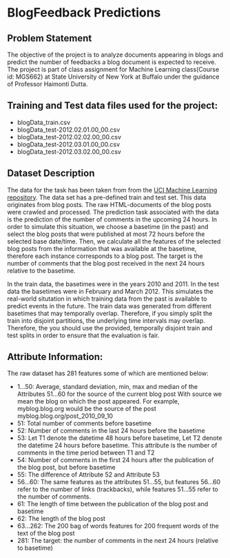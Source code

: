 # BlogFeedback Predictions

## Problem Statement
The objective of the project is to analyze documents appearing in blogs and predict the number of feedbacks
a blog document is expected to receive. The project is part of class assignment for Machine Learning class(Course id: MGS662) at State University of New York at Buffalo under the guidance of Professor Haimonti Dutta.  

## Training and Test data files used for the project:
- blogData_train.csv
- blogData_test-2012.02.01.00_00.csv
- blogData_test-2012.02.02.00_00.csv 
- blogData_test-2012.03.01.00_00.csv
- blogData_test-2012.03.02.00_00.csv

## Dataset Description
The data for the task has been taken from from the [UCI Machine Learning repository](http://archive.ics.uci.edu/ml/datasets/BlogFeedback#). The data set has a pre-defined train and test set. This data originates from blog posts. The raw HTML-documents of the blog posts were crawled and processed. The prediction task associated with the data is the prediction of the number of comments in the upcoming 24 hours. In order to simulate this situation, we choose a basetime (in the past) and select the blog posts that were published at most 72 hours before the selected base date/time. Then, we calculate all the features of the selected blog posts from the information that was available at the basetime, therefore each instance corresponds to a blog post. The target is the number of comments that the blog post received in the next 24 hours relative to the basetime. 

In the train data, the basetimes were in the years 2010 and 2011. In the test data the basetimes were in February and March 2012. This simulates the real-world situtation in which training data from the past is available to predict events in the future. The train data was generated from different basetimes that may temporally overlap. Therefore, if you simply split the train into disjoint partitions, the underlying time intervals may overlap. Therefore, the you should use the provided, temporally disjoint train and test splits in order to ensure that the evaluation is fair.

## Attribute Information:

The raw dataset has 281 features some of which are mentioned below:

- 1...50: 
Average, standard deviation, min, max and median of the 
Attributes 51...60 for the source of the current blog post 
With source we mean the blog on which the post appeared. 
For example, myblog.blog.org would be the source of 
the post myblog.blog.org/post_2010_09_10 
- 51: Total number of comments before basetime 
- 52: Number of comments in the last 24 hours before the 
basetime 
- 53: Let T1 denote the datetime 48 hours before basetime, 
Let T2 denote the datetime 24 hours before basetime. 
This attribute is the number of comments in the time period 
between T1 and T2 
- 54: Number of comments in the first 24 hours after the 
publication of the blog post, but before basetime 
- 55: The difference of Attribute 52 and Attribute 53 
- 56...60: 
The same features as the attributes 51...55, but 
features 56...60 refer to the number of links (trackbacks), 
while features 51...55 refer to the number of comments. 
- 61: The length of time between the publication of the blog post 
and basetime 
- 62: The length of the blog post 
- 63...262: 
The 200 bag of words features for 200 frequent words of the 
text of the blog post 
- 281: The target: the number of comments in the next 24 hours 
(relative to basetime)




